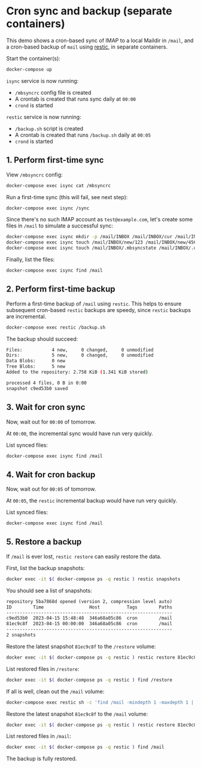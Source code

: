 # Cron sync and backup (separate containers)

This demo shows a cron-based sync of IMAP to a local Maildir in `/mail`, and a cron-based backup of `mail` using [restic](https://github.com/restic/restic), in separate containers.

Start the container(s):

```sh
docker-compose up
```

`isync` service is now running:

- `/mbsyncrc` config file is created
- A crontab is created that runs sync daily at `00:00`
- `crond` is started

`restic` service is now running:

- `/backup.sh` script is created
- A crontab is created that runs `/backup.sh` daily at `00:05`
- `crond` is started

## 1. Perform first-time sync

View `/mbsyncrc` config:

```sh
docker-compose exec isync cat /mbsyncrc
```

Run a first-time sync (this will fail, see next step):

```sh
docker-compose exec isync /sync
```

Since there's no such IMAP account as `test@example.com`, let's create some files in `/mail` to simulate a successful sync:

```sh
docker-compose exec isync mkdir -p /mail/INBOX /mail/INBOX/cur /mail/INBOX/new /mail/INBOX/tmp
docker-compose exec isync touch /mail/INBOX/new/123 /mail/INBOX/new/456
docker-compose exec isync touch /mail/INBOX/.mbsyncstate /mail/INBOX/.uidvalidity
```

Finally, list the files:

```sh
docker-compose exec isync find /mail
```

## 2. Perform first-time backup

Perform a first-time backup of `/mail` using `restic`. This helps to ensure subsequent cron-based `restic` backups are speedy, since `restic` backups are incremental.

```sh
docker-compose exec restic /backup.sh
```

The backup should succeed:

```sh
Files:           4 new,     0 changed,     0 unmodified
Dirs:            5 new,     0 changed,     0 unmodified
Data Blobs:      0 new
Tree Blobs:      5 new
Added to the repository: 2.758 KiB (1.341 KiB stored)

processed 4 files, 0 B in 0:00
snapshot c9ed53b0 saved
```

## 3. Wait for cron sync

Now, wait out for `00:00` of tomorrow.

At `00:00`, the incremental sync would have run very quickly.

List synced files:

```sh
docker-compose exec isync find /mail
```

## 4. Wait for cron backup

Now, wait out for `00:05` of tomorrow.

At `00:05`, the `restic` incremental backup would have run very quickly.

List synced files:

```sh
docker-compose exec isync find /mail
```

## 5. Restore a backup

If `/mail` is ever lost, `restic restore` can easily restore the data.

First, list the backup snapshots:

```sh
docker exec -it $( docker-compose ps -q restic ) restic snapshots
```

You should see a list of snapshots:

```txt
repository 5ba7868d opened (version 2, compression level auto)
ID        Time                 Host          Tags        Paths
--------------------------------------------------------------
c9ed53b0  2023-04-15 15:48:48  346a68a05c86  cron        /mail
81ec9c8f  2023-04-15 00:00:00  346a68a05c86  cron        /mail
--------------------------------------------------------------
2 snapshots
```

Restore the latest snapshot `81ec9c8f` to the `/restore` volume:

```sh
docker exec -it $( docker-compose ps -q restic ) restic restore 81ec9c8f --target /restore
```

List restored files in `/restore`:

```sh
docker exec -it $( docker-compose ps -q restic ) find /restore
```

If all is well, clean out the `/mail` volume:

```sh
docker-compose exec restic sh -c 'find /mail -mindepth 1 -maxdepth 1 | xargs rm -rf'
```

Restore the latest snapshot `81ec9c8f` to the `/mail` volume:

```sh
docker exec -it $( docker-compose ps -q restic ) restic restore 81ec9c8f --target /mail
```

List restored files in `/mail`:

```sh
docker exec -it $( docker-compose ps -q restic ) find /mail
```

The backup is fully restored.
